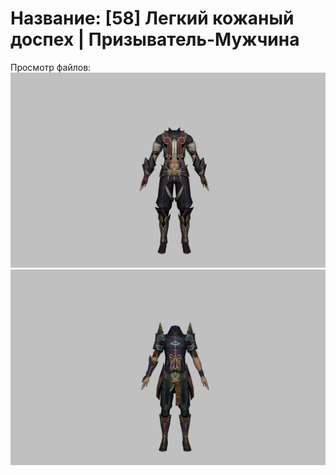 # Название: [58] Легкий кожаный доспех | Призыватель-Мужчина

Просмотр файлов:
![p080003.png](p080003.png)
![p080005.png](p080005.png)
